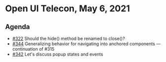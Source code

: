 # Open UI Telecon, May 6, 2021

## Agenda
- [#322](https://github.com/openui/open-ui/issues/322) Should the hide() method be renamed to close()?
- [#344](https://github.com/openui/open-ui/issues/344) Generalizing behavior for navigating into anchored components — continuation of #315
- [#342](https://github.com/openui/open-ui/issues/342) Let's discuss popup states and events
